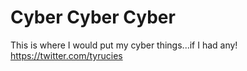 # Cyber Cyber Cyber
This is where I would put my cyber things...if I had any!                                                                                                                                                                                                                                                                              https://twitter.com/tyrucies
